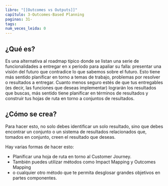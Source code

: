 ```yaml
---
libro: "[[Outcomes vs Outputs]]"
capítulo: 3-Outcomes-Based Planning
paginas: 31-
tags: 
num_veces_leida: 0
---
```

## ¿Qué es?

Es una alternativa al roadmap típico donde se listan una serie de funcionalidades a entregar en x periodo para apaliar su falla:  presentar una visión del futuro que contradice lo que sabemos sobre el futuro. Esto tiene más sentido planificar en torno a temas de trabajo, problemas por resolver o resultados a entregar. Cuanto menos seguro estés de que tus entregables (es decir, las funciones que deseas implementar) lograrán los resultados que buscas, más sentido tiene planificar en términos de resultados y construir tus hojas de ruta en torno a conjuntos de resultados.

## ¿Cómo se crea?
Para hacer esto, no solo debes identificar un solo resultado, sino que debes encontrar un conjunto o un sistema de resultados relacionados que, tomados en conjunto, creen el resultado que deseas. 

Hay varias formas de hacer esto:
* Planificar una hoja de ruta en torno al Customer Journey. 
* También puedes utilizar métodos como Impact Mapping y Outcomes Mapping 
* o cualquier otro método que te permita desglosar grandes objetivos en partes componentes. 


